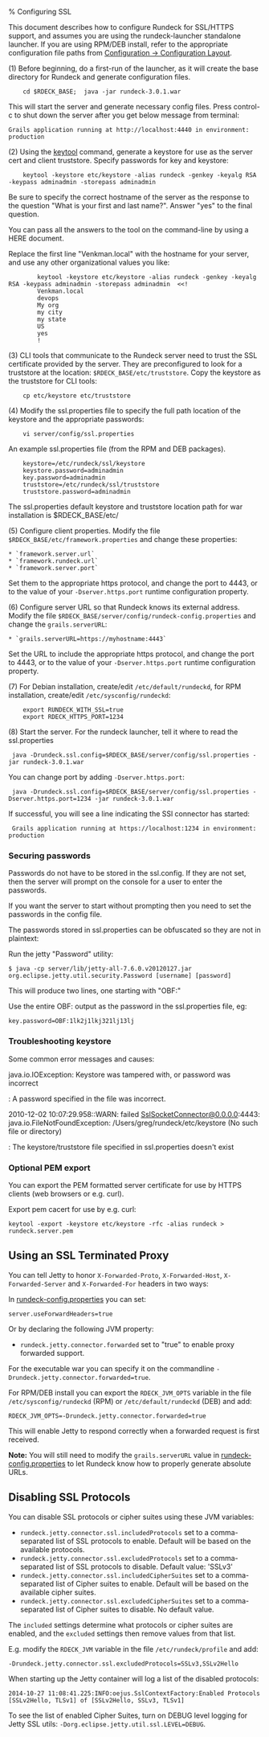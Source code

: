 % Configuring SSL

This document describes how to configure Rundeck for SSL/HTTPS support, and assumes you are using the rundeck-launcher standalone launcher.  If you are using RPM/DEB install, refer to the appropriate configuration file paths from [Configuration -> Configuration Layout](../configuration/configuration-file-reference.html#configuration-layout).

(1) Before beginning, do a first-run of the launcher, as it will create the base directory for Rundeck and generate configuration files.

        cd $RDECK_BASE;  java -jar rundeck-3.0.1.war
        
This will start the server and generate necessary config files.  Press control-c to shut down the server after you get below message from terminal:

    Grails application running at http://localhost:4440 in environment: production

(2)  Using the [keytool] command, generate a keystore for use as the server cert and client truststore. Specify passwords for key and keystore:

[keytool]: https://linux.die.net/man/1/keytool-java-1.6.0-openjdk

        keytool -keystore etc/keystore -alias rundeck -genkey -keyalg RSA -keypass adminadmin -storepass adminadmin
    
   Be sure to specify the correct hostname of the server as the response to the question "What is your first and last name?".  Answer "yes" to the final question.

   You can pass all the answers to the tool on the command-line by using a HERE document.

   Replace the first line "Venkman.local" with the hostname for your server, and use any other organizational values you like:
        
            keytool -keystore etc/keystore -alias rundeck -genkey -keyalg RSA -keypass adminadmin -storepass adminadmin  <<!
            Venkman.local
            devops
            My org
            my city
            my state
            US
            yes
            !


(3) CLI tools that communicate to the Rundeck server need to trust the SSL certificate provided by the server. They are preconfigured to look for a truststore at the location:
`$RDECK_BASE/etc/truststore`. Copy the keystore as the truststore for CLI tools: 

        cp etc/keystore etc/truststore

(4) Modify the ssl.properties file to specify the full path location of the keystore and the appropriate passwords:

        vi server/config/ssl.properties

   An example ssl.properties file (from the RPM and DEB packages).

        keystore=/etc/rundeck/ssl/keystore
        keystore.password=adminadmin
        key.password=adminadmin
        truststore=/etc/rundeck/ssl/truststore
        truststore.password=adminadmin
    
   The ssl.properties default keystore and truststore location path for war installation is $RDECK_BASE/etc/
            
(5) Configure client properties.  Modify the file
`$RDECK_BASE/etc/framework.properties` and change these properties: 

    * `framework.server.url`
    * `framework.rundeck.url`
    * `framework.server.port` 
    
   Set them to the appropriate https protocol, and change the port to 4443, or to the value of your `-Dserver.https.port` runtime configuration property.
        
(6) Configure server URL so that Rundeck knows its external address.  Modify the file `$RDECK_BASE/server/config/rundeck-config.properties` and change the `grails.serverURL`:

    * `grails.serverURL=https://myhostname:4443`
    
   Set the URL to include the appropriate https protocol, and change the port to 4443, or to the value of your `-Dserver.https.port` runtime configuration property.

(7) For Debian installation, create/edit `/etc/default/rundeckd`, for RPM installation, create/edit `/etc/sysconfig/rundeckd`:

        export RUNDECK_WITH_SSL=true
        export RDECK_HTTPS_PORT=1234

(8) Start the server.  For the rundeck launcher, tell it where to read the ssl.properties

     java -Drundeck.ssl.config=$RDECK_BASE/server/config/ssl.properties -jar rundeck-3.0.1.war
    
   You can change port by adding `-Dserver.https.port`:
        
     java -Drundeck.ssl.config=$RDECK_BASE/server/config/ssl.properties -Dserver.https.port=1234 -jar rundeck-3.0.1.war
        
   If successful, you will see a line indicating the SSl connector has started:

     Grails application running at https://localhost:1234 in environment: production

### Securing passwords

Passwords do not have to be stored in the ssl.config.  If they are not set, then the server will prompt on the console for a user to enter the passwords.

If you want the server to start without prompting then you need to set the passwords in the config file.  

The passwords stored in ssl.properties can be obfuscated so they are not in plaintext:

Run the jetty "Password" utility:

    $ java -cp server/lib/jetty-all-7.6.0.v20120127.jar org.eclipse.jetty.util.security.Password [username] [password]

This will produce two lines, one starting with "OBF:"

Use the entire OBF: output as the password in the ssl.properties file, eg:

    key.password=OBF:1lk2j1lkj321lj13lj
    

### Troubleshooting keystore

Some common error messages and causes:


java.io.IOException: Keystore was tampered with, or password was incorrect

:    A password specified in the file was incorrect.

2010-12-02 10:07:29.958::WARN:  failed SslSocketConnector@0.0.0.0:4443: java.io.FileNotFoundException: /Users/greg/rundeck/etc/keystore (No such file or directory)

:    The keystore/truststore file specified in ssl.properties doesn't exist


### Optional PEM export

You can export the PEM formatted server certificate for use by HTTPS clients (web browsers or e.g. curl).


Export pem cacert for use by e.g. curl: 

    keytool -export -keystore etc/keystore -rfc -alias rundeck > rundeck.server.pem

## Using an SSL Terminated Proxy

You can tell Jetty to honor
`X-Forwarded-Proto`,  `X-Forwarded-Host`,
`X-Forwarded-Server` and `X-Forwarded-For` headers in two ways:

In [rundeck-config.properties][] you can set:

    server.useForwardHeaders=true

Or by declaring the following JVM property:

* `rundeck.jetty.connector.forwarded` set to "true" to enable proxy forwarded support.

For the executable war you can specify it on the commandline `-Drundeck.jetty.connector.forwarded=true`.

For RPM/DEB install you can export the `RDECK_JVM_OPTS` variable in the file `/etc/sysconfig/rundeckd` (RPM) or `/etc/default/rundeckd` (DEB) and add:

    RDECK_JVM_OPTS=-Drundeck.jetty.connector.forwarded=true

This will enable Jetty to respond correctly when a forwarded request is first received.

**Note:** You will still need to modify the `grails.serverURL` value in [rundeck-config.properties][] to let Rundeck know how to properly generate absolute URLs.

## Disabling SSL Protocols

You can disable SSL protocols or cipher suites using these JVM variables:

* `rundeck.jetty.connector.ssl.includedProtocols` set to a comma-separated list of SSL protocols to enable. Default will be based on the available protocols.
* `rundeck.jetty.connector.ssl.excludedProtocols` set to a comma-separated list of SSL protocols to disable. Default value: 'SSLv3'
* `rundeck.jetty.connector.ssl.includedCipherSuites` set to a comma-separated list of Cipher suites to enable. Default will be based on the available cipher suites.
* `rundeck.jetty.connector.ssl.excludedCipherSuites` set to a comma-separated list of Cipher suites to disable. No default value.

The `included` settings determine what protocols or cipher suites are enabled, and the `excluded` settings then remove values from that list.

E.g. modify the `RDECK_JVM` variable in the file `/etc/rundeck/profile` and add:

    -Drundeck.jetty.connector.ssl.excludedProtocols=SSLv3,SSLv2Hello

When starting up the Jetty container will log a list of the disabled protocols:

    2014-10-27 11:08:41.225:INFO:oejus.SslContextFactory:Enabled Protocols [SSLv2Hello, TLSv1] of [SSLv2Hello, SSLv3, TLSv1]

To see the list of enabled Cipher Suites, turn on DEBUG level logging for Jetty SSL utils: `-Dorg.eclipse.jetty.util.ssl.LEVEL=DEBUG`.


[rundeck-config.properties]: configuration-file-reference.html#rundeck-config.properties
